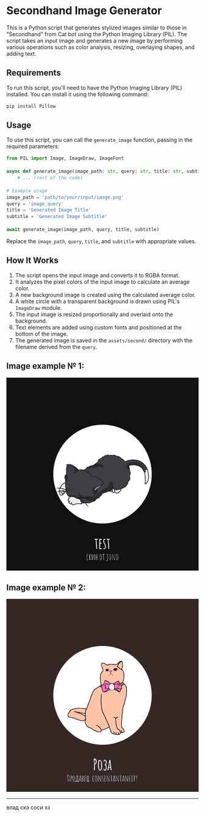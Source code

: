 # Secondhand Image Generator

This is a Python script that generates stylized images similar to those in "Secondhand" from Cat bot using the Python Imaging Library (PIL). The script takes an input image and generates a new image by performing various operations such as color analysis, resizing, overlaying shapes, and adding text.

## Requirements

To run this script, you'll need to have the Python Imaging Library (PIL) installed. You can install it using the following command:

```bash
pip install Pillow
```

## Usage

To use this script, you can call the `generate_image` function, passing in the required parameters:

```python
from PIL import Image, ImageDraw, ImageFont

async def generate_image(image_path: str, query: str, title: str, subtitle: str) -> None:
    # ... (rest of the code)

# Example usage
image_path = 'path/to/your/input/image.png'
query = 'image_query'
title = 'Generated Image Title'
subtitle = 'Generated Image Subtitle'

await generate_image(image_path, query, title, subtitle)
```

Replace the `image_path`, `query`, `title`, and `subtitle` with appropriate values.

## How It Works

1. The script opens the input image and converts it to RGBA format.
2. It analyzes the pixel colors of the input image to calculate an average color.
3. A new background image is created using the calculated average color.
4. A white circle with a transparent background is drawn using PIL's `ImageDraw` module.
5. The input image is resized proportionally and overlaid onto the background.
6. Text elements are added using custom fonts and positioned at the bottom of the image.
7. The generated image is saved in the `assets/second/` directory with the filename derived from the `query`.

## Image example № 1:

![Generated Image](https://github.com/hatetea/Secondhand-Image-Generation/blob/main/assets/second/image1_example.png)


## Image example № 2:

![Generated Image](https://github.com/hatetea/Secondhand-Image-Generation/blob/main/assets/second/image2_example.png)


---
влад скэ соси хз
